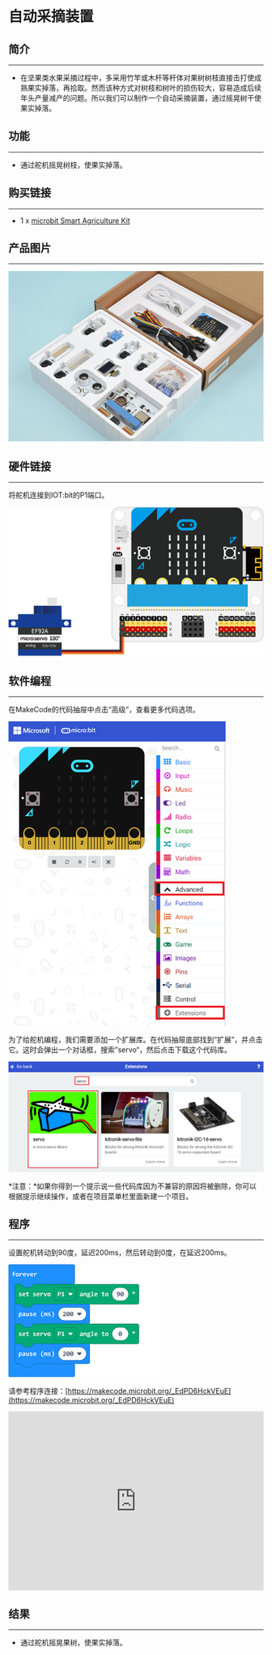 # 自动采摘装置


##  简介
---
 
- 在坚果类水果采摘过程中，多采用竹竿或木杆等杆体对果树树枝直接击打使成熟果实掉落，再拾取。然而该种方式对树枝和树叶的损伤较大，容易造成后续年头产量减产的问题。所以我们可以制作一个自动采摘装置，通过摇晃树干使果实掉落。

##  功能
---
- 通过舵机摇晃树枝，使果实掉落。

## 购买链接
---
- 1 x [microbit Smart Agriculture Kit]()

## 产品图片
---
![](./images/microbit-Smart-Agriculture-Kit-case-01-02.png)

## 硬件链接
---

将舵机连接到IOT:bit的P1端口。

![](./images/microbit-Smart-Agriculture-Kit-case-08-03.png)

## 软件编程
---
在MakeCode的代码抽屉中点击“高级”，查看更多代码选项。

![](./images/microbit-Smart-Agriculture-Kit-case-01-04.png)

为了给舵机编程，我们需要添加一个扩展库。在代码抽屉底部找到“扩展”，并点击它。这时会弹出一个对话框，搜索”servo“，然后点击下载这个代码库。

![](./images/microbit-Smart-Agriculture-Kit-case-01-06.png)


*注意：*如果你得到一个提示说一些代码库因为不兼容的原因将被删除，你可以根据提示继续操作，或者在项目菜单栏里面新建一个项目。

## 程序
---

设置舵机转动到90度，延迟200ms，然后转动到0度，在延迟200ms。

![](./images/microbit-Smart-Agriculture-Kit-case-08-07.png)



请参考程序连接：[https://makecode.microbit.org/_EdPD6HckVEuE](https://makecode.microbit.org/_EdPD6HckVEuE)

<div style="position:relative;height:0;padding-bottom:70%;overflow:hidden;">
<iframe style="position:absolute;top:0;left:0;width:100%;height:100%;" src="https://makecode.microbit.org/#pub:https://makecode.microbit.org/_EdPD6HckVEuE" frameborder="0" sandbox="allow-popups allow-forms allow-scripts allow-same-origin">
</iframe>
</div>  


## 结果
---
- 通过舵机摇晃果树，使果实掉落。



